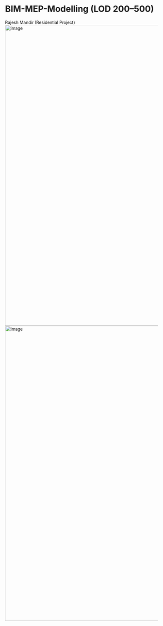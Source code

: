 # BIM-MEP-Modelling (LOD 200–500)
Rajesh Mandir (Residential Project)
<img width="1064" height="991" alt="image" src="https://github.com/user-attachments/assets/c1e8d0a0-f7a4-488e-8d59-f565d12826b2" />
<img width="934" height="972" alt="image" src="https://github.com/user-attachments/assets/9dd3406f-2296-486e-b8a2-fe9edd5bfd4b" />
